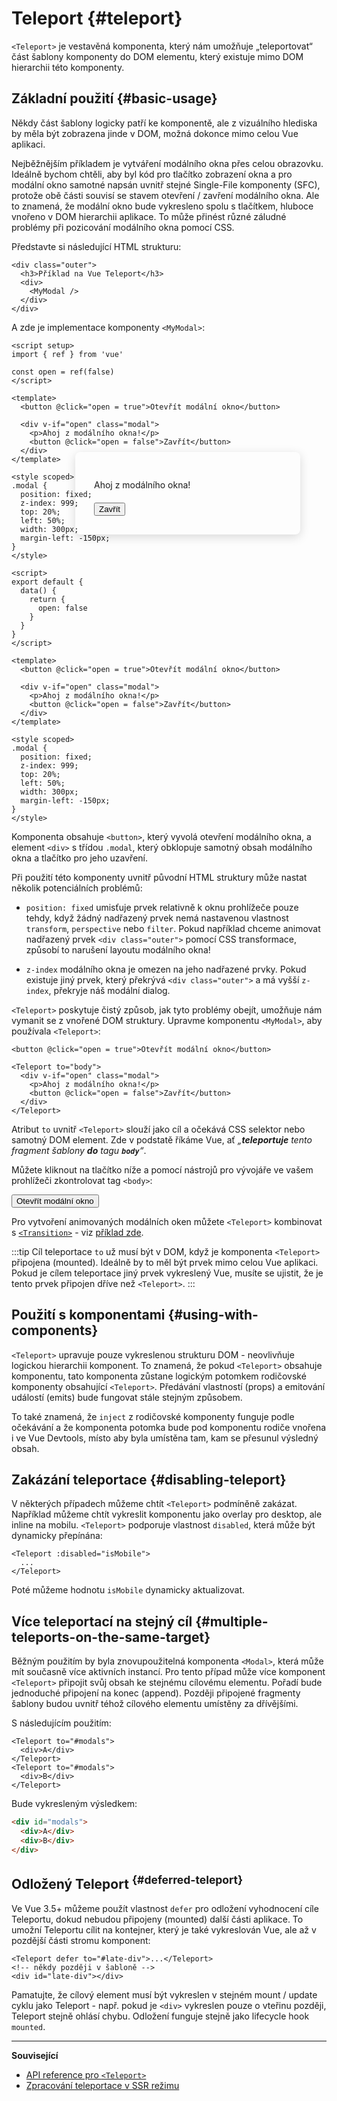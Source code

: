 # Teleport {#teleport}

 <VueSchoolLink href="https://vueschool.io/lessons/vue-3-teleport" title="Lekce o komponentě Teleport ve Vue.js zdarma"/>

`<Teleport>` je vestavěná komponenta, který nám umožňuje „teleportovat“ část šablony komponenty do DOM elementu, který existuje mimo DOM hierarchii této komponenty.

## Základní použití {#basic-usage}

Někdy část šablony logicky patří ke komponentě, ale z vizuálního hlediska by měla být zobrazena jinde v DOM, možná dokonce mimo celou Vue aplikaci.

Nejběžnějším příkladem je vytváření modálního okna přes celou obrazovku. Ideálně bychom chtěli, aby byl kód pro tlačítko zobrazení okna a pro modální okno samotné napsán uvnitř stejné Single-File komponenty (SFC), protože obě části souvisí se stavem otevření / zavření modálního okna. Ale to znamená, že modální okno bude vykresleno spolu s&nbsp;tlačítkem, hluboce vnořeno v DOM hierarchii aplikace. To může přinést různé záludné problémy při pozicování modálního okna pomocí CSS.

Představte si následující HTML strukturu:

```vue-html
<div class="outer">
  <h3>Příklad na Vue Teleport</h3>
  <div>
    <MyModal />
  </div>
</div>
```

A zde je implementace komponenty `<MyModal>`:

<div class="composition-api">

```vue
<script setup>
import { ref } from 'vue'

const open = ref(false)
</script>

<template>
  <button @click="open = true">Otevřít modální okno</button>

  <div v-if="open" class="modal">
    <p>Ahoj z modálního okna!</p>
    <button @click="open = false">Zavřít</button>
  </div>
</template>

<style scoped>
.modal {
  position: fixed;
  z-index: 999;
  top: 20%;
  left: 50%;
  width: 300px;
  margin-left: -150px;
}
</style>
```

</div>
<div class="options-api">

```vue
<script>
export default {
  data() {
    return {
      open: false
    }
  }
}
</script>

<template>
  <button @click="open = true">Otevřít modální okno</button>

  <div v-if="open" class="modal">
    <p>Ahoj z modálního okna!</p>
    <button @click="open = false">Zavřít</button>
  </div>
</template>

<style scoped>
.modal {
  position: fixed;
  z-index: 999;
  top: 20%;
  left: 50%;
  width: 300px;
  margin-left: -150px;
}
</style>
```

</div>

Komponenta obsahuje `<button>`, který vyvolá otevření modálního okna, a element `<div>` s třídou `.modal`, který obklopuje samotný obsah modálního okna a tlačítko pro jeho uzavření.

Při použití této komponenty uvnitř původní HTML struktury může nastat několik potenciálních problémů:

- `position: fixed` umisťuje prvek relativně k oknu prohlížeče pouze tehdy, když žádný nadřazený prvek nemá nastavenou vlastnost `transform`, `perspective` nebo `filter`. Pokud například chceme animovat nadřazený prvek `<div class="outer">` pomocí CSS transformace, způsobí to narušení layoutu modálního okna!

- `z-index` modálního okna je omezen na jeho nadřazené prvky. Pokud existuje jiný prvek, který překrývá `<div class="outer">` a má vyšší `z-index`, překryje náš modální dialog.

`<Teleport>` poskytuje čistý způsob, jak tyto problémy obejít, umožňuje nám vymanit se z vnořené DOM struktury. Upravme komponentu `<MyModal>`, aby používala `<Teleport>`:

```vue-html{3,8}
<button @click="open = true">Otevřít modální okno</button>

<Teleport to="body">
  <div v-if="open" class="modal">
    <p>Ahoj z modálního okna!</p>
    <button @click="open = false">Zavřít</button>
  </div>
</Teleport>
```

Atribut `to` uvnitř `<Teleport>` slouží jako cíl a očekává CSS selektor nebo samotný DOM element. Zde v podstatě říkáme Vue, ať _„**teleportuje** tento fragment šablony **do** tagu **`body`**“_.

Můžete kliknout na tlačítko níže a pomocí nástrojů pro vývojáře ve vašem prohlížeči zkontrolovat tag `<body>`:

<script setup>
import { ref } from 'vue'
const open = ref(false)
</script>

<div class="demo">
  <button @click="open = true">Otevřít modální okno</button>
  <ClientOnly>
    <Teleport to="body">
      <div v-if="open" class="demo modal-demo">
        <p style="margin-bottom:20px">Ahoj z modálního okna!</p>
        <button @click="open = false">Zavřít</button>
      </div>
    </Teleport>
  </ClientOnly>
</div>

<style>
.modal-demo {
  position: fixed;
  z-index: 999;
  top: 20%;
  left: 50%;
  width: 300px;
  margin-left: -150px;
  background-color: var(--vt-c-bg);
  padding: 30px;
  border-radius: 8px;
  box-shadow: 0 4px 16px rgba(0, 0, 0, 0.15);
}
</style>

Pro vytvoření animovaných modálních oken můžete `<Teleport>` kombinovat s&nbsp;[`<Transition>`](./transition) - viz [příklad zde](/examples/#modal).

:::tip
Cíl teleportace `to` už musí být v DOM, když je komponenta `<Teleport>` připojena (mounted). Ideálně by to měl být prvek mimo celou Vue aplikaci. Pokud je cílem teleportace jiný prvek vykreslený Vue, musíte se ujistit, že je tento prvek připojen dříve než `<Teleport>`.
:::

## Použití s komponentami {#using-with-components}

`<Teleport>` upravuje pouze vykreslenou strukturu DOM - neovlivňuje logickou hierarchii komponent. To znamená, že pokud `<Teleport>` obsahuje komponentu, tato komponenta zůstane logickým potomkem rodičovské komponenty obsahující `<Teleport>`. Předávání vlastností (props) a emitování událostí (emits) bude fungovat stále stejným způsobem.

To také znamená, že `inject` z rodičovské komponenty funguje podle očekávání a že komponenta potomka bude pod komponentu rodiče vnořena i ve Vue Devtools, místo aby byla umístěna tam, kam se přesunul výsledný obsah.

## Zakázání teleportace {#disabling-teleport}

V některých případech můžeme chtít `<Teleport>` podmíněně zakázat. Například můžeme chtít vykreslit komponentu jako overlay pro desktop, ale inline na mobilu. `<Teleport>` podporuje vlastnost `disabled`, která může být dynamicky přepínána:

```vue-html
<Teleport :disabled="isMobile">
  ...
</Teleport>
```

Poté můžeme hodnotu `isMobile` dynamicky aktualizovat.

## Více teleportací na stejný cíl {#multiple-teleports-on-the-same-target}

Běžným použitím by byla znovupoužitelná komponenta `<Modal>`, která může mít současně více aktivních  instancí. Pro tento případ může více komponent `<Teleport>` připojit svůj obsah ke stejnému cílovému elementu. Pořadí bude jednoduché připojení na konec (append). Později připojené fragmenty šablony budou uvnitř téhož cílového elementu umístěny za dřívějšími.

S následujícím použitím:

```vue-html
<Teleport to="#modals">
  <div>A</div>
</Teleport>
<Teleport to="#modals">
  <div>B</div>
</Teleport>
```

Bude vykresleným výsledkem:

```html
<div id="modals">
  <div>A</div>
  <div>B</div>
</div>
```

## Odložený Teleport <sup class="vt-badge" data-text="3.5+" /> {#deferred-teleport}

Ve Vue 3.5+ můžeme použít vlastnost  `defer` pro odložení vyhodnocení cíle Teleportu, dokud nebudou připojeny (mounted) další části aplikace. To umožní Teleportu cílit na kontejner, který je také vykreslován Vue, ale až v pozdější části stromu komponent:

```vue-html
<Teleport defer to="#late-div">...</Teleport>
<!-- někdy později v šabloně -->
<div id="late-div"></div>
```

Pamatujte, že cílový element musí být vykreslen v stejném mount / update cyklu jako Teleport - např. pokud je `<div>` vykreslen pouze o vteřinu později, Teleport stejně ohlásí chybu. Odložení funguje stejně jako lifecycle hook `mounted`.

---

**Související**

- [API reference pro `<Teleport>`](/api/built-in-components#teleport)
- [Zpracování teleportace v SSR režimu](/guide/scaling-up/ssr#teleports)
